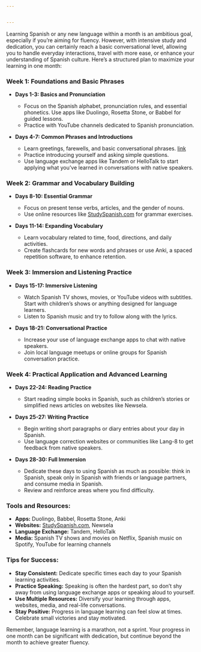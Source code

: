 ```yaml
---


---
```


<p>Learning Spanish or any new language within a month is an ambitious goal, especially if you’re aiming for fluency. However, with intensive study and dedication, you can certainly reach a basic conversational level, allowing you to handle everyday interactions, travel with more ease, or enhance your understanding of Spanish culture. Here’s a structured plan to maximize your learning in one month:</p>
<h3 id="week-1-foundations-and-basic-phrases">Week 1: Foundations and Basic Phrases</h3>
<ul>
<li>
<p><strong>Days 1-3: Basics and Pronunciation</strong></p>
<ul>
<li>Focus on the Spanish alphabet, pronunciation rules, and essential phonetics. Use apps like Duolingo, Rosetta Stone, or Babbel for guided lessons.</li>
<li>Practice with YouTube channels dedicated to Spanish pronunciation.</li>
</ul>
</li>
<li>
<p><strong>Days 4-7: Common Phrases and Introductions</strong></p>
<ul>
<li>Learn greetings, farewells, and basic conversational phrases. <a href="Day%204-7">link</a></li>
<li>Practice introducing yourself and asking simple questions.</li>
<li>Use language exchange apps like Tandem or HelloTalk to start applying what you’ve learned in conversations with native speakers.</li>
</ul>
</li>
</ul>
<h3 id="week-2-grammar-and-vocabulary-building">Week 2: Grammar and Vocabulary Building</h3>
<ul>
<li>
<p><strong>Days 8-10: Essential Grammar</strong></p>
<ul>
<li>Focus on present tense verbs, articles, and the gender of nouns.</li>
<li>Use online resources like <a href="http://StudySpanish.com">StudySpanish.com</a> for grammar exercises.</li>
</ul>
</li>
<li>
<p><strong>Days 11-14: Expanding Vocabulary</strong></p>
<ul>
<li>Learn vocabulary related to time, food, directions, and daily activities.</li>
<li>Create flashcards for new words and phrases or use Anki, a spaced repetition software, to enhance retention.</li>
</ul>
</li>
</ul>
<h3 id="week-3-immersion-and-listening-practice">Week 3: Immersion and Listening Practice</h3>
<ul>
<li>
<p><strong>Days 15-17: Immersive Listening</strong></p>
<ul>
<li>Watch Spanish TV shows, movies, or YouTube videos with subtitles. Start with children’s shows or anything designed for language learners.</li>
<li>Listen to Spanish music and try to follow along with the lyrics.</li>
</ul>
</li>
<li>
<p><strong>Days 18-21: Conversational Practice</strong></p>
<ul>
<li>Increase your use of language exchange apps to chat with native speakers.</li>
<li>Join local language meetups or online groups for Spanish conversation practice.</li>
</ul>
</li>
</ul>
<h3 id="week-4-practical-application-and-advanced-learning">Week 4: Practical Application and Advanced Learning</h3>
<ul>
<li>
<p><strong>Days 22-24: Reading Practice</strong></p>
<ul>
<li>Start reading simple books in Spanish, such as children’s stories or simplified news articles on websites like Newsela.</li>
</ul>
</li>
<li>
<p><strong>Days 25-27: Writing Practice</strong></p>
<ul>
<li>Begin writing short paragraphs or diary entries about your day in Spanish.</li>
<li>Use language correction websites or communities like Lang-8 to get feedback from native speakers.</li>
</ul>
</li>
<li>
<p><strong>Days 28-30: Full Immersion</strong></p>
<ul>
<li>Dedicate these days to using Spanish as much as possible: think in Spanish, speak only in Spanish with friends or language partners, and consume media in Spanish.</li>
<li>Review and reinforce areas where you find difficulty.</li>
</ul>
</li>
</ul>
<h3 id="tools-and-resources">Tools and Resources:</h3>
<ul>
<li><strong>Apps:</strong> Duolingo, Babbel, Rosetta Stone, Anki</li>
<li><strong>Websites:</strong> <a href="http://StudySpanish.com">StudySpanish.com</a>, Newsela</li>
<li><strong>Language Exchange:</strong> Tandem, HelloTalk</li>
<li><strong>Media:</strong> Spanish TV shows and movies on Netflix, Spanish music on Spotify, YouTube for learning channels</li>
</ul>
<h3 id="tips-for-success">Tips for Success:</h3>
<ul>
<li><strong>Stay Consistent:</strong> Dedicate specific times each day to your Spanish learning activities.</li>
<li><strong>Practice Speaking:</strong> Speaking is often the hardest part, so don’t shy away from using language exchange apps or speaking aloud to yourself.</li>
<li><strong>Use Multiple Resources:</strong> Diversify your learning through apps, websites, media, and real-life conversations.</li>
<li><strong>Stay Positive:</strong> Progress in language learning can feel slow at times. Celebrate small victories and stay motivated.</li>
</ul>
<p>Remember, language learning is a marathon, not a sprint. Your progress in one month can be significant with dedication, but continue beyond the month to achieve greater fluency.</p>


